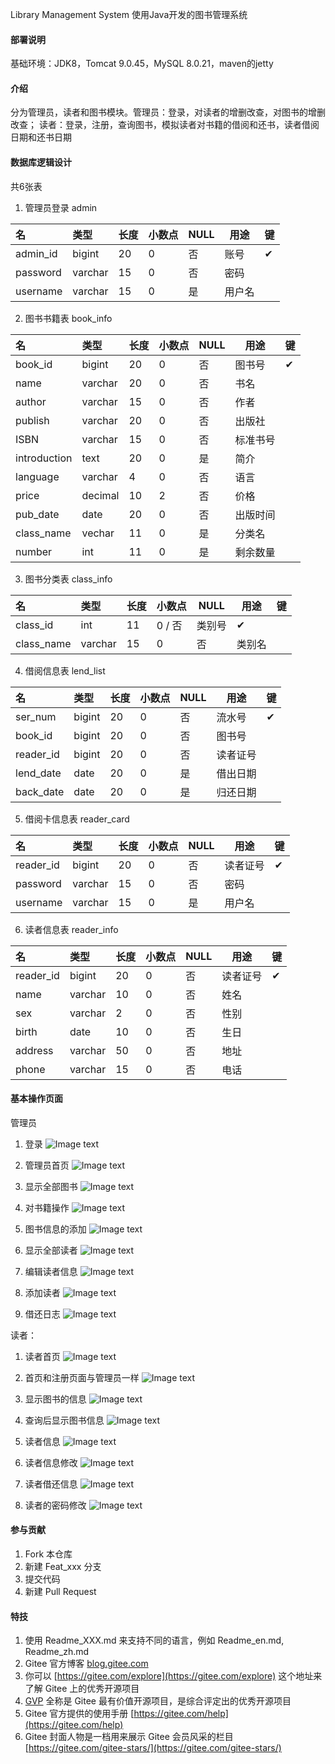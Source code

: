 Library Management System
使用Java开发的图书管理系统

#### 部署说明
基础环境：JDK8，Tomcat 9.0.45，MySQL 8.0.21，maven的jetty


#### 介绍
分为管理员，读者和图书模块。管理员：登录，对读者的增删改查，对图书的增删改查；
读者：登录，注册，查询图书，模拟读者对书籍的借阅和还书，读者借阅日期和还书日期

#### 数据库逻辑设计
共6张表

1.  管理员登录 admin

| 名       | 类型    | 长度 | 小数点 | NULL | 用途   | 键   |
| :------- | :------ | ---- | ------ | ---- | ------ | ---- |
| admin_id | bigint  | 20   | 0      | 否   | 账号   | ✔    |
| password | varchar | 15   | 0      | 否   | 密码   |      |
| username | varchar | 15   | 0      | 是   | 用户名 |      |

2.  图书书籍表 book_info

| 名           | 类型    | 长度 | 小数点 | NULL | 用途     | 键   |
| :----------- | :------ | ---- | ------ | ---- | -------- | ---- |
| book_id      | bigint  | 20   | 0      | 否   | 图书号   | ✔    |
| name         | varchar | 20   | 0      | 否   | 书名     |      |
| author       | varchar | 15   | 0      | 否   | 作者     |      |
| publish      | varchar | 20   | 0      | 否   | 出版社   |      |
| ISBN         | varchar | 15   | 0      | 否   | 标准书号 |      |
| introduction | text    | 20   | 0      | 是   | 简介     |      |
| language     | varchar | 4    | 0      | 否   | 语言     |      |
| price        | decimal | 10   | 2      | 否   | 价格     |      |
| pub_date     | date    | 20   | 0      | 否   | 出版时间 |      |
| class_name   | vechar  | 11   | 0      | 是   | 分类名   |      |
| number       | int     | 11   | 0      | 是   | 剩余数量 |      |

3.  图书分类表 class_info

| 名         | 类型    | 长度 | 小数点 | NULL | 用途   | 键   |
| :--------- | :------ | ---- | ------ | ---- | ------ | ---- |
| class_id   | int     | 11   | 0      / 否   | 类别号 | ✔    |
| class_name | varchar | 15   | 0      | 否   | 类别名 |      |

4.  借阅信息表 lend_list

| 名        | 类型   | 长度 | 小数点 | NULL | 用途     | 键   |
| :-------- | :----- | ---- | ------ | ---- | -------- | ---- |
| ser_num   | bigint | 20   | 0      | 否   | 流水号   | ✔    |
| book_id   | bigint | 20   | 0      | 否   | 图书号   |      |
| reader_id | bigint | 20   | 0      | 否   | 读者证号 |      |
| lend_date | date   | 20   | 0      | 是   | 借出日期 |      |
| back_date | date   | 20   | 0      | 是   | 归还日期 |      |

5.  借阅卡信息表 reader_card

| 名        | 类型    | 长度 | 小数点 | NULL | 用途     | 键   |
| :-------- | :------ | ---- | ------ | ---- | -------- | ---- |
| reader_id | bigint  | 20   | 0      | 否   | 读者证号 | ✔    |
| password  | varchar | 15   | 0      | 否   | 密码     |      |
| username  | varchar | 15   | 0      | 是   | 用户名   |      |

6.  读者信息表 reader_info

| 名        | 类型    | 长度 | 小数点 | NULL | 用途     | 键   |
| :-------- | :------ | ---- | ------ | ---- | -------- | ---- |
| reader_id | bigint  | 20   | 0      | 否   | 读者证号 | ✔    |
| name      | varchar | 10   | 0      | 否   | 姓名     |      |
| sex       | varchar | 2    | 0      | 否   | 性别     |      |
| birth     | date    | 10   | 0      | 否   | 生日     |      |
| address   | varchar | 50   | 0      | 否   | 地址     |      |
| phone     | varchar | 15   | 0      | 否   | 电话     |      |


#### 基本操作页面

管理员
1.  登录
![Image text](https://gitee.com/jk-14/library-management-system/raw/master/view/QQ%E5%9B%BE%E7%89%8720210617135659.png)

2.  管理员首页
![Image text](https://gitee.com/jk-14/library-management-system/raw/master/view/QQ%E5%9B%BE%E7%89%8720210617135714.png)

3.  显示全部图书
![Image text](https://gitee.com/jk-14/library-management-system/raw/master/view/QQ%E5%9B%BE%E7%89%8720210617135718.png)

4.  对书籍操作
![Image text](https://gitee.com/jk-14/library-management-system/raw/master/view/QQ%E5%9B%BE%E7%89%8720210617135727.png)

5.  图书信息的添加
![Image text](https://gitee.com/jk-14/library-management-system/raw/master/view/QQ%E5%9B%BE%E7%89%8720210617135739.png)

7.  显示全部读者
![Image text](https://gitee.com/jk-14/library-management-system/raw/master/view/QQ%E5%9B%BE%E7%89%8720210617135744.png)

8.  编辑读者信息
![Image text](https://gitee.com/jk-14/library-management-system/raw/master/view/QQ%E5%9B%BE%E7%89%8720210617135749.png)

9.  添加读者
![Image text](https://gitee.com/jk-14/library-management-system/raw/master/view/QQ%E5%9B%BE%E7%89%8720210617135710.png)

10.  借还日志
![Image text](https://gitee.com/jk-14/library-management-system/raw/master/view/QQ%E5%9B%BE%E7%89%8720210617135744.png)

读者：
1. 读者首页
![Image text](https://gitee.com/jk-14/library-management-system/raw/master/view/QQ%E5%9B%BE%E7%89%8720210617135752.png)

2.  首页和注册页面与管理员一样
![Image text](https://gitee.com/jk-14/library-management-system/raw/master/view/QQ%E5%9B%BE%E7%89%8720210617135659.png)

3.  显示图书的信息
![Image text](https://gitee.com/jk-14/library-management-system/raw/master/view/QQ%E5%9B%BE%E7%89%8720210617135807.png)

4.  查询后显示图书信息
![Image text](https://gitee.com/jk-14/library-management-system/raw/master/view/QQ%E5%9B%BE%E7%89%8720210617135810.png)

5.  读者信息
![Image text](https://gitee.com/jk-14/library-management-system/raw/master/view/QQ%E5%9B%BE%E7%89%8720210617135813.png)

6.  读者信息修改
![Image text](https://gitee.com/jk-14/library-management-system/raw/master/view/QQ%E5%9B%BE%E7%89%8720210617135817.png)

7.  读者借还信息
![Image text](https://gitee.com/jk-14/library-management-system/raw/master/view/QQ%E5%9B%BE%E7%89%8720210617135821.png)

8.  读者的密码修改
![Image text](https://gitee.com/jk-14/library-management-system/raw/master/view/QQ%E5%9B%BE%E7%89%8720210617135825.png)


#### 参与贡献

1.  Fork 本仓库
2.  新建 Feat_xxx 分支
3.  提交代码
4.  新建 Pull Request


#### 特技

1.  使用 Readme\_XXX.md 来支持不同的语言，例如 Readme\_en.md, Readme\_zh.md
2.  Gitee 官方博客 [blog.gitee.com](https://blog.gitee.com)
3.  你可以 [https://gitee.com/explore](https://gitee.com/explore) 这个地址来了解 Gitee 上的优秀开源项目
4.  [GVP](https://gitee.com/gvp) 全称是 Gitee 最有价值开源项目，是综合评定出的优秀开源项目
5.  Gitee 官方提供的使用手册 [https://gitee.com/help](https://gitee.com/help)
6.  Gitee 封面人物是一档用来展示 Gitee 会员风采的栏目 [https://gitee.com/gitee-stars/](https://gitee.com/gitee-stars/)
